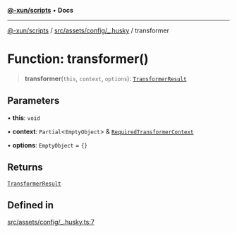 [**@-xun/scripts**](../../../../../README.md) • **Docs**

***

[@-xun/scripts](../../../../../README.md) / [src/assets/config/\_.husky](../README.md) / transformer

# Function: transformer()

> **transformer**(`this`, `context`, `options`): [`TransformerResult`](../../../type-aliases/TransformerResult.md)

## Parameters

• **this**: `void`

• **context**: `Partial`\<`EmptyObject`\> & [`RequiredTransformerContext`](../../../type-aliases/RequiredTransformerContext.md)

• **options**: `EmptyObject` = `{}`

## Returns

[`TransformerResult`](../../../type-aliases/TransformerResult.md)

## Defined in

[src/assets/config/\_.husky.ts:7](https://github.com/Xunnamius/xscripts/blob/5eb9deff748ee6e4af3c57a16f6370d16bb97bfb/src/assets/config/_.husky.ts#L7)
